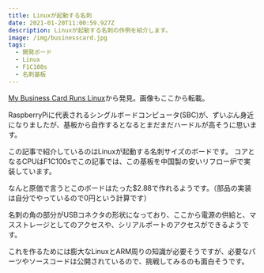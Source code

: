 ```yaml
---
title: Linuxが起動する名刺
date: 2021-01-20T11:00:59.927Z
description: Linuxが起動する名刺の作例を紹介します。
image: /img/businesscard.jpg
tags:
  - 開発ボード
  - Linux
  - F1C100s
  - 名刺基板
---
```

[My Business Card Runs Linux](https://www.thirtythreeforty.net/posts/2019/12/my-business-card-runs-linux/)から発見。画像もここから転載。

RaspberryPiに代表されるシングルボードコンピュータ(SBC)が、ずいぶん身近になりましたが、基板から自作するとなるとまだまだハードルが高そうに思います。

この記事で紹介しているのはLinuxが起動する名刺サイズのボードです。
コアとなるCPUはF1C100sでこの記事では、この基板を中国製の安いリフロー炉で実装しています。

なんと原価で言うとこのボードはたった$2.88で作れるようです。（部品の実装は自分でやっているので0円という計算です）

名刺の角の部分がUSBコネクタの形状になっており、ここから電源の供給と、マスストレージとしてのアクセスや、シリアルポートのアクセスができるようです。

これを作るためには膨大なLinuxとARM周りの知識が必要そうですが、必要なパーツやソースコードは公開されているので、挑戦してみるのも面白そうです。
